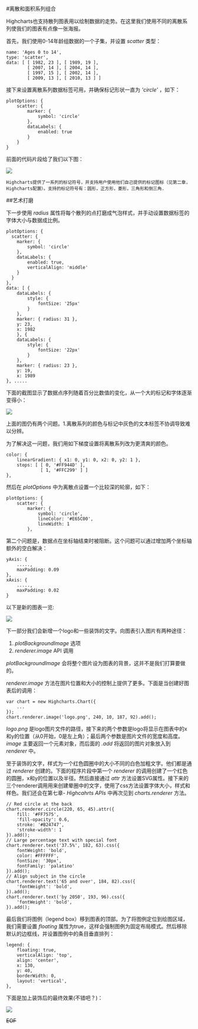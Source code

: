 #离散和面积系列组合

Highcharts也支持散列图表用以绘制数据的走势。在这里我们使用不同的离散系列使我们的图表有点像一张海报。

首先，我们使用0-14年龄组数据的一个子集，并设置 *scatter* 类型：

    name: 'Ages 0 to 14',
    type: 'scatter',
    data: [ [ 1982, 23 ], [ 1989, 19 ],
            [ 2007, 14 ], [ 2004, 14 ],
            [ 1997, 15 ], [ 2002, 14 ],
            [ 2009, 13 ], [ 2010, 13 ] ]
   

接下来设置离散系列数据标签可用，并确保标记形状一直为 *'circle'* ，如下：

    plotOptions: {
        scatter: {
            marker: {
                symbol: 'circle'
            },
            dataLabels: {
                enabled: true
            }
        }
    }
    

前面的代码片段给了我们以下图：

<img src='03_img/03.04-001.png'></img>

    Highcharts提供了一系列的标记符号，并支持用户使用他们自己提供的标记图标（见第二章，Highcharts配置）。支持的标记符号有：圆形，正方形，菱形，三角形和倒三角.


##艺术打磨

下一步使用 *radius*
属性将每个散列的点打磨成气泡样式，并手动设置数据标签的字体大小与数据成比例。

    plotOptions: {
      scatter: {
        marker: {
            symbol: 'circle'
        },
        dataLabels: {
            enabled: true,
            verticalAlign: 'middle'
        }
      }
    },
    data: [ {
        dataLabels: {
            style: {
                fontSize: '25px'
            }
        },
        marker: { radius: 31 },
        y: 23,
        x: 1982
        }, {
        dataLabels: {
            style: {
                fontSize: '22px'
            }
        },
        marker: { radius: 23 },
        y: 19,
        x: 1989
    }, .....


下面的截图显示了数据点序列随着百分比数值的变化，从一个大的标记和字体逐渐变得小：

<img src='03_img/03.04-002.png'></img>

上面的图仍有两个问题。1.离散系列的颜色与标记中灰色的文本标签不协调导致难以分辨。

为了解决这一问题，我们用如下梯度设置将离散系列改为更清爽的颜色。

    color: {
        linearGradient: { x1: 0, y1: 0, x2: 0, y2: 1 },
        stops: [ [ 0, '#FF944D' ],
                 [ 1, '#FFC299' ] ]
    },

然后在 *plotOptions* 中为离散点设置一个比较深的轮廓，如下：


    plotOptions: {
        scatter: {
            marker: {
                symbol: 'circle',
                lineColor: '#E65C00',
                lineWidth: 1
            },




第二个问题是，数据点在坐标轴结束时被阻断。这个问题可以通过增加两个坐标轴额外的空白解决：


    yAxis: {
        .....,
        maxPadding: 0.09
    },
    xAxis: {
        .....,
        maxPadding: 0.02
    }


以下是新的图表一览:

<img src='03_img/03.04-003.png'></img>

下一部分我们会新增一个logo和一些装饰的文字。向图表引入图片有两种途径：

1. *plotBackgroundImage* 选项
2. *renderer.image* API 调用

*plotBackgroundImage* 会将整个图片设为图表的背景，这并不是我们打算要做的。

*renderer.image* 方法在图片位置和大小的控制上提供了更多。下面是当创建好图表后的调用：

    var chart = new Highcharts.Chart({
        ...
    });
    chart.renderer.image('logo.png', 240, 10, 187, 92).add();


*logo.png*
是logo图片文件的路径，接下来的两个参数是logo将显示在图表中的x和y的位置（从0开始，0是左上角）；最后两个参数是图片文件的宽度和高度。
*image* 主要返回一个元素对象，而后面的 *.add* 将返回的图片对象放入到 *renderer* 中。

至于装饰的文字，样式为一个红色圆圈中的大小不同的白色加粗文字。他们都是通过
*renderer* 创建的。下面的程序片段中第一个 *renderer*
的调用创建了一个红色的圆圈，x和y的位置以及半径。然后直接通过 *attr*
方法设置SVG属性。接下来的三个renderer调用用来创建晕圈中的文字，使用了css方法设置字体大小，样式和样色。我们还会在第七章-
*Highcahrts APIs* 中再次见到 *charts.renderer* 方法。

    // Red circle at the back
    chart.renderer.circle(220, 65, 45).attr({
        fill: '#FF7575',
        'fill-opacity': 0.6,
        stroke: '#B24747',
        'stroke-width': 1
    }).add();
    // Large percentage text with special font
    chart.renderer.text('37.5%', 182, 63).css({
        fontWeight: 'bold',
        color: #FFFFFF',
        fontSize: '30px',
        fontFamily: 'palatino'
    }).add();
    // Align subject in the circle
    chart.renderer.text('65 and over', 184, 82).css({
        'fontWeight': 'bold',
    }).add();
    chart.renderer.text('by 2050', 193, 96).css({
        'fontWeight': 'bold',
    }).add();


最后我们将图例（legend box）移到图表的顶部。为了将图例定位到绘图区域，我们需要设置
*floating*
属性为true，这样会强制图例为固定布局模式。然后移除默认的边框线，并设置图例中的条目垂直排列：

    legend: {
        floating: true,
        verticalAlign: 'top',
        align: 'center',
        x: 130,
        y: 40,
        borderWidth: 0,
        layout: 'vertical',
    },

下面是加上装饰后的最终效果(不错吧？)：

<img src='03_img/03.04-004.png'></img>

~~EOF~~
